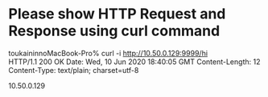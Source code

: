 # Please show HTTP Request and Response using curl command


toukaininnoMacBook-Pro% curl -i http://10.50.0.129:9999/hi                    
HTTP/1.1 200 OK
Date: Wed, 10 Jun 2020 18:40:05 GMT
Content-Length: 12
Content-Type: text/plain; charset=utf-8

10.50.0.129